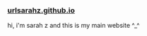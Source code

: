 ### [urlsarahz.github.io](https://urlsarahz.github.io)
hi, i'm sarah z and this is my main website ^_^
